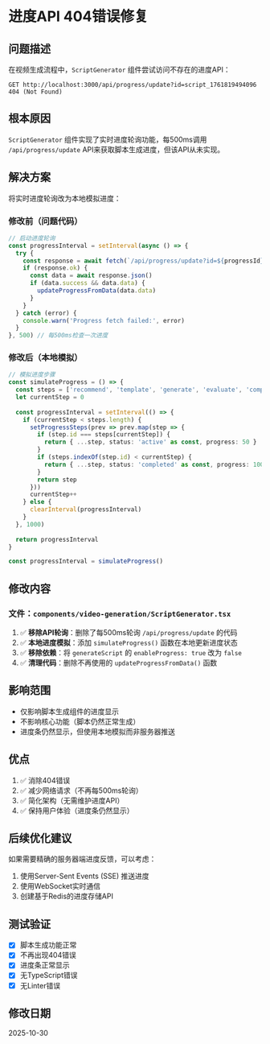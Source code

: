 # 进度API 404错误修复

## 问题描述
在视频生成流程中，`ScriptGenerator` 组件尝试访问不存在的进度API：
```
GET http://localhost:3000/api/progress/update?id=script_1761819494096 404 (Not Found)
```

## 根本原因
`ScriptGenerator` 组件实现了实时进度轮询功能，每500ms调用 `/api/progress/update` API来获取脚本生成进度，但该API从未实现。

## 解决方案
将实时进度轮询改为本地模拟进度：

### 修改前（问题代码）
```typescript
// 启动进度轮询
const progressInterval = setInterval(async () => {
  try {
    const response = await fetch(`/api/progress/update?id=${progressId}`)
    if (response.ok) {
      const data = await response.json()
      if (data.success && data.data) {
        updateProgressFromData(data.data)
      }
    }
  } catch (error) {
    console.warn('Progress fetch failed:', error)
  }
}, 500) // 每500ms检查一次进度
```

### 修改后（本地模拟）
```typescript
// 模拟进度步骤
const simulateProgress = () => {
  const steps = ['recommend', 'template', 'generate', 'evaluate', 'complete']
  let currentStep = 0
  
  const progressInterval = setInterval(() => {
    if (currentStep < steps.length) {
      setProgressSteps(prev => prev.map(step => {
        if (step.id === steps[currentStep]) {
          return { ...step, status: 'active' as const, progress: 50 }
        }
        if (steps.indexOf(step.id) < currentStep) {
          return { ...step, status: 'completed' as const, progress: 100 }
        }
        return step
      }))
      currentStep++
    } else {
      clearInterval(progressInterval)
    }
  }, 1000)
  
  return progressInterval
}

const progressInterval = simulateProgress()
```

## 修改内容

### 文件：`components/video-generation/ScriptGenerator.tsx`

1. ✅ **移除API轮询**：删除了每500ms轮询 `/api/progress/update` 的代码
2. ✅ **本地进度模拟**：添加 `simulateProgress()` 函数在本地更新进度状态
3. ✅ **移除依赖**：将 `generateScript` 的 `enableProgress: true` 改为 `false`
4. ✅ **清理代码**：删除不再使用的 `updateProgressFromData()` 函数

## 影响范围
- 仅影响脚本生成组件的进度显示
- 不影响核心功能（脚本仍然正常生成）
- 进度条仍然显示，但使用本地模拟而非服务器推送

## 优点
1. ✅ 消除404错误
2. ✅ 减少网络请求（不再每500ms轮询）
3. ✅ 简化架构（无需维护进度API）
4. ✅ 保持用户体验（进度条仍然显示）

## 后续优化建议
如果需要精确的服务器端进度反馈，可以考虑：
1. 使用Server-Sent Events (SSE) 推送进度
2. 使用WebSocket实时通信
3. 创建基于Redis的进度存储API

## 测试验证
- [x] 脚本生成功能正常
- [x] 不再出现404错误
- [x] 进度条正常显示
- [x] 无TypeScript错误
- [x] 无Linter错误

## 修改日期
2025-10-30

